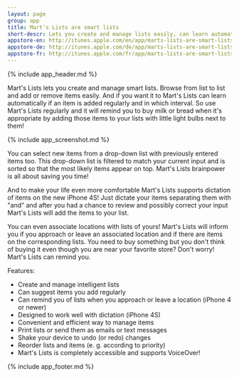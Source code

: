 ```yaml
---
layout: page
group: app
title: Mart's Lists are smart lists
short-descr: Lets you create and manage lists easily, can learn automatically if an item is added regularly, can be set to be location-aware and supports dictation.
appstore-en: http://itunes.apple.com/en/app/marts-lists-are-smart-lists/id488513021
appstore-de: http://itunes.apple.com/de/app/marts-lists-are-smart-lists/id488513021
appstore-fr: http://itunes.apple.com/fr/app/marts-lists-are-smart-lists/id488513021
---
```


{% include app_header.md %}

Mart's Lists lets you create and manage smart lists. Browse from list to list and add or remove items easily. And if you want it to Mart's Lists can learn automatically if an item is added regularly and in which interval. So use Mart's Lists regularly and it will remind you to buy milk or bread when it's appropriate by adding those items to your lists with little light bulbs next to them!

{% include app_screenshot.md %}

You can select new items from a drop-down list with previously entered items too. This drop-down list is filtered to match your current input and is sorted so that the most likely items appear on top. Mart's Lists brainpower is all about saving you time!

And to make your life even more comfortable Mart's Lists supports dictation of items on the new iPhone 4S! Just dictate your items separating them with "and" and after you had a chance to review and possibly correct your input Mart's Lists will add the items to your list.

You can even associate locations with lists of yours! Mart's Lists will inform you if you approach or leave an associated location and if there are items on the corresponding lists. You need to buy something but you don't think of buying it even though you are near your favorite store? Don't worry! Mart's Lists can remind you.

Features:
* Create and manage intelligent lists
* Can suggest items you add regularly
* Can remind you of lists when you approach or leave a location (iPhone 4 or newer)
* Designed to work well with dictation (iPhone 4S)
* Convenient and efficient way to manage items
* Print lists or send them as emails or text messages
* Shake your device to undo (or redo) changes
* Reorder lists and items (e. g. according to priority)
* Mart's Lists is completely accessible and supports VoiceOver!

{% include app_footer.md %}
